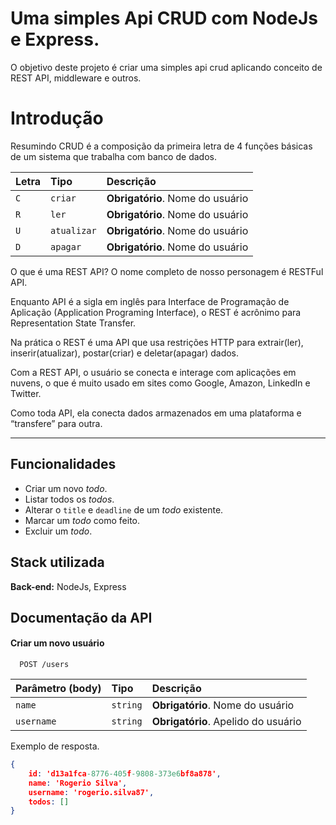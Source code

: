 # Uma simples Api CRUD com NodeJs e Express.

O objetivo deste projeto é criar uma simples api crud aplicando conceito de REST API, middleware e outros.

# Introdução
Resumindo CRUD é a composição da primeira letra de 4 funções básicas de um sistema que trabalha com banco de dados.

| Letra   | Tipo       | Descrição                           |
| :---------- | :--------- | :---------------------------------- |
| `C` | `criar` | **Obrigatório**. Nome do usuário |
| `R` | `ler` | **Obrigatório**. Nome do usuário |
| `U` | `atualizar` | **Obrigatório**. Nome do usuário |
| `D` | `apagar` | **Obrigatório**. Nome do usuário |

O que é uma REST API?
O nome completo de nosso personagem é RESTFul API. 

Enquanto API é a sigla em inglês para Interface de Programação de Aplicação (Application Programing Interface), o REST é acrônimo para Representation State Transfer.

Na prática o REST é uma API que usa restrições HTTP para extrair(ler), inserir(atualizar), postar(criar) e deletar(apagar) dados. 

Com a REST API, o usuário se conecta e interage com aplicações em nuvens, o que é muito usado em sites como Google, Amazon, LinkedIn e Twitter. 

Como toda API, ela conecta dados armazenados em uma plataforma e “transfere” para outra.

---

## Funcionalidades

- Criar um novo *todo*.
- Listar todos os *todos*.
- Alterar o `title` e `deadline` de um *todo* existente.
- Marcar um *todo* como feito.
- Excluir um *todo*.


## Stack utilizada

**Back-end:** NodeJs, Express


## Documentação da API

#### Criar um novo usuário

```http
  POST /users
```

| Parâmetro (body)  | Tipo       | Descrição                           |
| :---------- | :--------- | :---------------------------------- |
| `name` | `string` | **Obrigatório**. Nome do usuário |
| `username` | `string` | **Obrigatório**. Apelido do usuário |

Exemplo de resposta.

```json
{ 
	id: 'd13a1fca-8776-405f-9808-373e6bf8a878',
	name: 'Rogerio Silva', 
	username: 'rogerio.silva87', 
	todos: []
}
```

